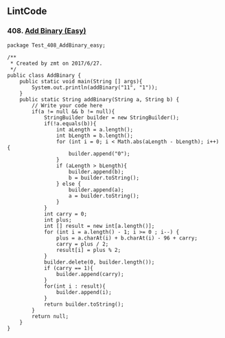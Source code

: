 ## LintCode
### 408. <a href="http://lintcode.com/en/problem/add-binary/"> Add Binary (Easy) </a>
	
	package Test_408_AddBinary_easy;

	/**
	 * Created by zmt on 2017/6/27.
	 */
	public class AddBinary {
	    public static void main(String [] args){
	        System.out.println(addBinary("11", "1"));
	    }
	    public static String addBinary(String a, String b) {
	        // Write your code here
	        if(a != null && b != null){
	            StringBuilder builder = new StringBuilder();
	            if(!a.equals(b)){
	                int aLength = a.length();
	                int bLength = b.length();
	                for (int i = 0; i < Math.abs(aLength - bLength); i++) {
	                    builder.append("0");
	                }
	                if (aLength > bLength){
	                    builder.append(b);
	                    b = builder.toString();
	                } else {
	                    builder.append(a);
	                    a = builder.toString();
	                }
	            }
	            int carry = 0;
	            int plus;
	            int [] result = new int[a.length()];
	            for (int i = a.length() - 1; i >= 0 ; i--) {
	                plus = a.charAt(i) + b.charAt(i) - 96 + carry;
	                carry = plus / 2;
	                result[i] = plus % 2;
	            }
	            builder.delete(0, builder.length());
	            if (carry == 1){
	                builder.append(carry);
	            }
	            for(int i : result){
	                builder.append(i);
	            }
	            return builder.toString();
	        }
	        return null;
	    }
	}
